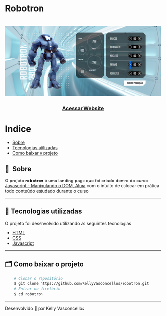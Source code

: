 # Robotron
<h1>
    <img src="public/apresentacao.png">
</h1>

<h3 align="center">
    <a href="https://kellyvasconcellos.github.io/robotron/">Acessar Website</a>
<h3 >

# Indice

- [Sobre](#-sobre)
- [Tecnologias utilizadas](#-tecnologias-utilizadas)
- [Como baixar o projeto](#-como-baixar-o-projeto)

## 🔖&nbsp; Sobre

O projeto **robotron** é uma landing page que foi criado dentro do curso [Javascript - Manipulando o DOM, Alura](https://www.alura.com.br/curso-online-javascript-manipulando-dom) com o intuito de colocar em prática todo conteúdo estudado durante o curso

---

## 🚀 Tecnologias utilizadas

O projeto foi desenvolvido utilizando as seguintes tecnologias

- [HTML](https://developer.mozilla.org/pt-BR/docs/Web/HTML)
- [CSS](https://developer.mozilla.org/pt-BR/docs/Web/CSS)
- [Javascript](https://developer.mozilla.org/pt-BR/docs/Web/JavaScript)

---

## 🗂 Como baixar o projeto

```bash
    # Clonar o repositório
    $ git clone https://github.com/KellyVasconcellos/robotron.git
    # Entrar no diretório
    $ cd robotron
```

---

Desenvolvido 💜 por Kelly Vasconcellos
